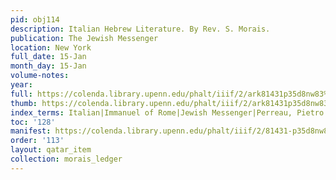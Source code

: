 ```yaml
---
pid: obj114
description: Italian Hebrew Literature. By Rev. S. Morais.
publication: The Jewish Messenger
location: New York
full_date: 15-Jan
month_day: 15-Jan
volume-notes:
year:
full: https://colenda.library.upenn.edu/phalt/iiif/2/ark81431p35d8nw83%2FSHA256E-s7353683--dd36ad71500014ee2188346fa0bb29d2d727e2d7e98411bf0770f172b9cbdc78.jpeg/full/3500,/0/default.jpg
thumb: https://colenda.library.upenn.edu/phalt/iiif/2/ark81431p35d8nw83%2FSHA256E-s7353683--dd36ad71500014ee2188346fa0bb29d2d727e2d7e98411bf0770f172b9cbdc78.jpeg/full/!200,200/0/default.jpg
index_terms: Italian|Immanuel of Rome|Jewish Messenger|Perreau, Pietro
toc: '128'
manifest: https://colenda.library.upenn.edu/phalt/iiif/2/81431-p35d8nw83/manifest
order: '113'
layout: qatar_item
collection: morais_ledger
---
```

